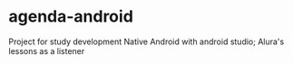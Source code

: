 # agenda-android
Project for study development Native Android with android studio; Alura's lessons as a listener
